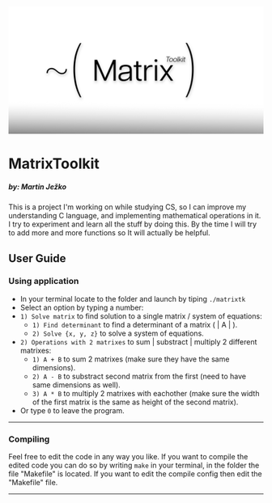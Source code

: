 ![Header banner](banner.png)

# MatrixToolkit
##### by: Martin Ježko

This is a project I'm working on while studying CS, so I can improve my understanding C language, and implementing mathematical operations in it. I try to experiment and learn all the stuff by doing this.
By the time I will try to add more and more functions so It will actually be helpful.

## User Guide
### Using application
- In your terminal locate to the folder and launch by tiping  `./matrixtk`
- Select an option by typing a number:
- `1) Solve matrix` to find solution to a single matrix / system of equations:
	- `1) Find determinant` to find a determinant of a matrix ( | A | ).
	- `2) Solve {x, y, z}` to solve  a system of equations.
- `2) Operations with 2 matrixes` to sum | substract | multiply 2 different matrixes:
	- `1) A + B` to sum 2 matrixes (make sure they have the same dimensions).
	- `2) A - B` to substract second matrix from the first (need to have same dimensions as well).
	- `3) A * B` to multiply 2 matrixes with eachother (make sure the width of the first matrix is the same as height of the second matrix).
- Or type `0` to leave the program. 

 ---

### Compiling
Feel free to edit the code in any way you like. If you want to compile the edited code you can do so by writing `make` in your terminal, in the folder the file "Makefile" is located.
If you want to edit the compile config then edit the "Makefile" file. 

---

